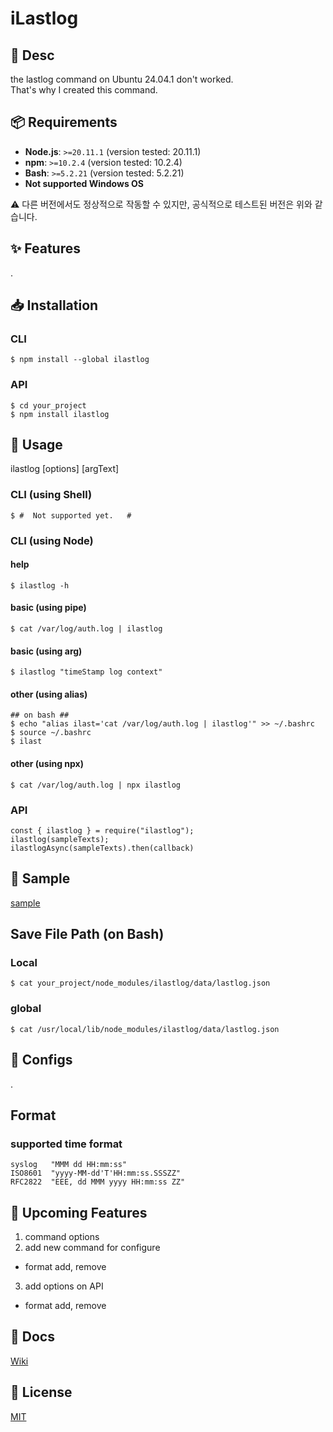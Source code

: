 # iLastlog

## 📝 Desc

the lastlog command on Ubuntu 24.04.1 don't worked.  
That's why I created this command.

## 📦 Requirements

-   **Node.js**: `>=20.11.1` (version tested: 20.11.1)
-   **npm**: `>=10.2.4` (version tested: 10.2.4)
-   **Bash**: `>=5.2.21` (version tested: 5.2.21)
-   **Not supported Windows OS**

⚠️ 다른 버전에서도 정상적으로 작동할 수 있지만, 공식적으로 테스트된 버전은 위와 같습니다.

## ✨ Features

.

## 📥 Installation

### CLI

    $ npm install --global ilastlog

### API

    $ cd your_project
    $ npm install ilastlog

## 🚀 Usage

ilastlog [options] [argText]

### CLI (using Shell)

    $ #  Not supported yet.   #

### CLI (using Node)

#### help

    $ ilastlog -h

#### basic (using pipe)

    $ cat /var/log/auth.log | ilastlog

#### basic (using arg)

    $ ilastlog "timeStamp log context"

#### other (using alias)

    ## on bash ##
    $ echo "alias ilast='cat /var/log/auth.log | ilastlog'" >> ~/.bashrc
    $ source ~/.bashrc
    $ ilast

#### other (using npx)

    $ cat /var/log/auth.log | npx ilastlog

### API

    const { ilastlog } = require("ilastlog");
    ilastlog(sampleTexts);
    ilastlogAsync(sampleTexts).then(callback)

## 🧪 Sample

[sample](https://github.com/ChangRaeJoe/ilastlog/blob/main/test/sample.js)

## Save File Path (on Bash)

### Local

    $ cat your_project/node_modules/ilastlog/data/lastlog.json

### global

    $ cat /usr/local/lib/node_modules/ilastlog/data/lastlog.json

## 🔧 Configs

.

## Format

### supported time format

    syslog   "MMM dd HH:mm:ss"
    ISO8601  "yyyy-MM-dd'T'HH:mm:ss.SSSZZ"
    RFC2822  "EEE, dd MMM yyyy HH:mm:ss ZZ"

## 🚀 Upcoming Features

1. command options
2. add new command for configure

-   format add, remove

3. add options on API

-   format add, remove

## 📖 Docs

[Wiki](https://github.com/ChangRaeJoe/ilastlog/wiki)

## 📜 License

[MIT](https://github.com/ChangRaeJoe/ilastlog?tab=MIT-1-ov-file)
